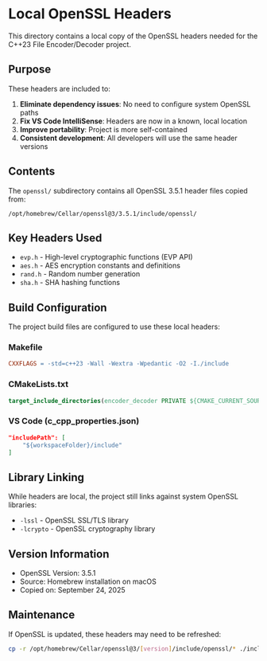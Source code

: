 # Local OpenSSL Headers

This directory contains a local copy of the OpenSSL headers needed for the C++23 File Encoder/Decoder project.

## Purpose

These headers are included to:
1. **Eliminate dependency issues**: No need to configure system OpenSSL paths
2. **Fix VS Code IntelliSense**: Headers are now in a known, local location
3. **Improve portability**: Project is more self-contained
4. **Consistent development**: All developers will use the same header versions

## Contents

The `openssl/` subdirectory contains all OpenSSL 3.5.1 header files copied from:
```
/opt/homebrew/Cellar/openssl@3/3.5.1/include/openssl/
```

## Key Headers Used

- `evp.h` - High-level cryptographic functions (EVP API)
- `aes.h` - AES encryption constants and definitions  
- `rand.h` - Random number generation
- `sha.h` - SHA hashing functions

## Build Configuration

The project build files are configured to use these local headers:

### Makefile
```makefile
CXXFLAGS = -std=c++23 -Wall -Wextra -Wpedantic -O2 -I./include
```

### CMakeLists.txt
```cmake
target_include_directories(encoder_decoder PRIVATE ${CMAKE_CURRENT_SOURCE_DIR}/include)
```

### VS Code (c_cpp_properties.json)
```json
"includePath": [
    "${workspaceFolder}/include"
]
```

## Library Linking

While headers are local, the project still links against system OpenSSL libraries:
- `-lssl` - OpenSSL SSL/TLS library
- `-lcrypto` - OpenSSL cryptography library

## Version Information

- OpenSSL Version: 3.5.1
- Source: Homebrew installation on macOS
- Copied on: September 24, 2025

## Maintenance

If OpenSSL is updated, these headers may need to be refreshed:
```bash
cp -r /opt/homebrew/Cellar/openssl@3/[version]/include/openssl/* ./include/openssl/
```